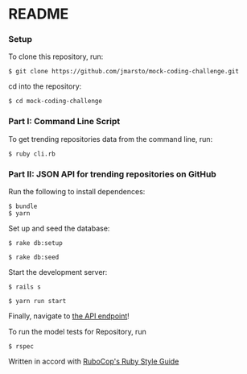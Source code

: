 # README
### Setup
To clone this repository, run:

`$ git clone https://github.com/jmarsto/mock-coding-challenge.git`

cd into the repository:

`$ cd mock-coding-challenge`

### Part I: Command Line Script
To get trending repositories data from the command line, run:

`$ ruby cli.rb`

### Part II: JSON API for trending repositories on GitHub
Run the following to install dependences:

```no-highlight
$ bundle
$ yarn
```

Set up and seed the database:

`$ rake db:setup`

`$ rake db:seed`

Start the development server:

`$ rails s`

`$ yarn run start`

Finally, navigate to [the API endpoint](http://localhost:3000/api/v1/repositories)!

To run the model tests for Repository, run

`$ rspec`

Written in accord with [RuboCop's Ruby Style Guide](https://github.com/rubocop-hq/ruby-style-guide)

